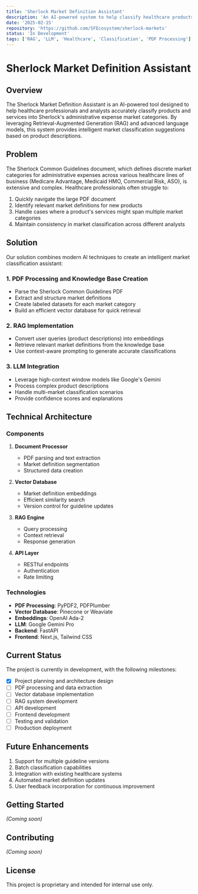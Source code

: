 ```yaml
---
title: 'Sherlock Market Definition Assistant'
description: 'An AI-powered system to help classify healthcare products into Sherlock administrative expense market categories using RAG and LLMs'
date: '2025-02-15'
repository: 'https://github.com/SFEcosystem/sherlock-markets'
status: 'In Development'
tags: ['RAG', 'LLM', 'Healthcare', 'Classification', 'PDF Processing']
---
```


# Sherlock Market Definition Assistant

## Overview
The Sherlock Market Definition Assistant is an AI-powered tool designed to help healthcare professionals and analysts accurately classify products and services into Sherlock's administrative expense market categories. By leveraging Retrieval-Augmented Generation (RAG) and advanced language models, this system provides intelligent market classification suggestions based on product descriptions.

## Problem
The Sherlock Common Guidelines document, which defines discrete market categories for administrative expenses across various healthcare lines of business (Medicare Advantage, Medicaid HMO, Commercial Risk, ASO), is extensive and complex. Healthcare professionals often struggle to:

1. Quickly navigate the large PDF document
2. Identify relevant market definitions for new products
3. Handle cases where a product's services might span multiple market categories
4. Maintain consistency in market classification across different analysts

## Solution
Our solution combines modern AI techniques to create an intelligent market classification assistant:

### 1. PDF Processing and Knowledge Base Creation
- Parse the Sherlock Common Guidelines PDF
- Extract and structure market definitions
- Create labeled datasets for each market category
- Build an efficient vector database for quick retrieval

### 2. RAG Implementation
- Convert user queries (product descriptions) into embeddings
- Retrieve relevant market definitions from the knowledge base
- Use context-aware prompting to generate accurate classifications

### 3. LLM Integration
- Leverage high-context window models like Google's Gemini
- Process complex product descriptions
- Handle multi-market classification scenarios
- Provide confidence scores and explanations

## Technical Architecture

### Components
1. **Document Processor**
   - PDF parsing and text extraction
   - Market definition segmentation
   - Structured data creation

2. **Vector Database**
   - Market definition embeddings
   - Efficient similarity search
   - Version control for guideline updates

3. **RAG Engine**
   - Query processing
   - Context retrieval
   - Response generation

4. **API Layer**
   - RESTful endpoints
   - Authentication
   - Rate limiting

### Technologies
- **PDF Processing**: PyPDF2, PDFPlumber
- **Vector Database**: Pinecone or Weaviate
- **Embeddings**: OpenAI Ada-2
- **LLM**: Google Gemini Pro
- **Backend**: FastAPI
- **Frontend**: Next.js, Tailwind CSS

## Current Status
The project is currently in development, with the following milestones:

- [x] Project planning and architecture design
- [ ] PDF processing and data extraction
- [ ] Vector database implementation
- [ ] RAG system development
- [ ] API development
- [ ] Frontend development
- [ ] Testing and validation
- [ ] Production deployment

## Future Enhancements
1. Support for multiple guideline versions
2. Batch classification capabilities
3. Integration with existing healthcare systems
4. Automated market definition updates
5. User feedback incorporation for continuous improvement

## Getting Started
*(Coming soon)*

## Contributing
*(Coming soon)*

## License
This project is proprietary and intended for internal use only.
